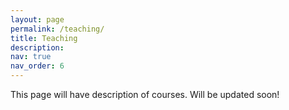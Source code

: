 ```yaml
---
layout: page
permalink: /teaching/
title: Teaching
description: 
nav: true
nav_order: 6
---
```


This page will have description of courses. Will be updated soon!

